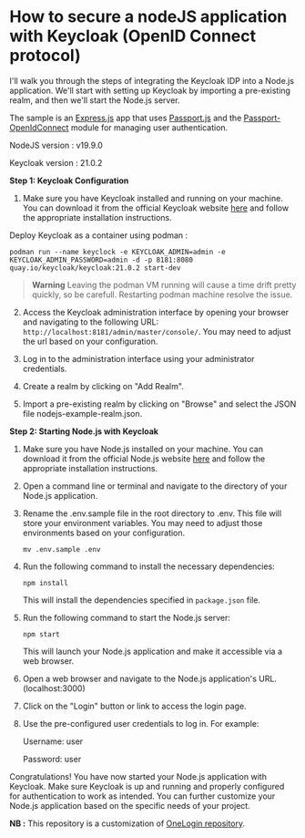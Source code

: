 # How to secure a nodeJS application with Keycloak (OpenID Connect protocol)

I'll walk you through the steps of integrating the Keycloak IDP into a Node.js application. 
We'll start with setting up Keycloak by importing a pre-existing realm, and then we'll start the Node.js server.

The sample is an [Express.js](https://expressjs.com/) app that uses
[Passport.js](http://www.passportjs.org/) and the [Passport-OpenIdConnect](https://github.com/jaredhanson/passport-openidconnect) module for managing user authentication.

NodeJS version : v19.9.0

Keycloak version : 21.0.2

**Step 1: Keycloak Configuration**

1. Make sure you have Keycloak installed and running on your machine. You can download it from the official Keycloak website [here](https://www.keycloak.org/downloads.html) and follow the appropriate installation instructions.

Deploy Keycloak as a container using podman :

```
podman run --name keyclock -e KEYCLOAK_ADMIN=admin -e KEYCLOAK_ADMIN_PASSWORD=admin -d -p 8181:8080 quay.io/keycloak/keycloak:21.0.2 start-dev
``` 
> **Warning**
> Leaving the podman VM running will cause a time drift pretty quickly, so be carefull. Restarting podman machine resolve the issue.

2. Access the Keycloak administration interface by opening your browser and navigating to the following URL: `http://localhost:8181/admin/master/console/`. You may need to adjust the url based on your configuration.

3. Log in to the administration interface using your administrator credentials.

4. Create a realm by clicking on "Add Realm".

5. Import a pre-existing realm by clicking on "Browse" and select the JSON file nodejs-example-realm.json.

**Step 2: Starting Node.js with Keycloak**

1. Make sure you have Node.js installed on your machine. You can download it from the official Node.js website [here](https://nodejs.org) and follow the appropriate installation instructions.

2. Open a command line or terminal and navigate to the directory of your Node.js application.

3. Rename the .env.sample file in the root directory to .env. This file will store your environment variables. You may need to adjust those environments based on your configuration.

    ```
    mv .env.sample .env
    ```

4. Run the following command to install the necessary dependencies:

   ```
   npm install
   ```

   This will install the dependencies specified in `package.json` file.

5. Run the following command to start the Node.js server:

   ```
   npm start
   ```

   This will launch your Node.js application and make it accessible via a web browser.

6. Open a web browser and navigate to the Node.js application's URL. (localhost:3000)

7. Click on the "Login" button or link to access the login page.

8. Use the pre-configured user credentials to log in. For example:

    Username: user

    Password: user

Congratulations! You have now started your Node.js application with Keycloak. Make sure Keycloak is up and running and properly configured for authentication to work as intended. You can further customize your Node.js application based on the specific needs of your project.


**NB :** This repository is a customization of [OneLogin repository](https://github.com/onelogin/onelogin-oidc-node).